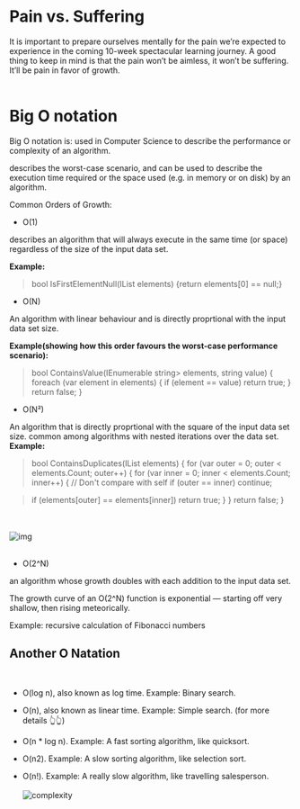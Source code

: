 # Pain vs. Suffering

It is important to prepare ourselves mentally for the pain we’re expected to experience in the coming 10-week spectacular learning journey. A good thing to keep in mind is that the pain won’t be aimless, it won’t be suffering. It’ll be pain in favor of growth.
<br><br>

# Big O notation

Big O notation is:
used in Computer Science to describe the performance or complexity of an algorithm.

describes the worst-case scenario, and can be used to describe the execution time required or the space used (e.g. in memory or on disk) by an algorithm.

Common Orders of Growth:

- O(1)

describes an algorithm that will always execute in the same time (or space) regardless of the size of the input data set.

**Example:**<br>

> bool IsFirstElementNull(IList elements) {return elements[0] == null;}

- O(N)

An algorithm with linear behaviour and is directly proprtional with the input data set size.

**Example(showing how this order favours the worst-case performance scenario):**

> bool ContainsValue(IEnumerable string> elements, string value) { foreach (var element in elements) { if (element == value) return true; }
> return false; }

- O(N²)

An algorithm that is directly proprtional with the square of the input data set size.
common among algorithms with nested iterations over the data set.
**Example:**

> bool ContainsDuplicates(IList elements) { for (var outer = 0; outer < elements.Count; outer++) { for (var inner = 0; inner < elements.Count; inner++) { // Don't compare with self if (outer == inner) continue;

> if (elements[outer] == elements[inner]) return true;
> }
> }
> return false; }

<br><br>
![img](https://www.codingninjas.com/blog/wp-content/uploads/2021/01/image-21.png)
<br><br>

- O(2^N)

an algorithm whose growth doubles with each addition to the input data set.

The growth curve of an O(2^N) function is exponential — starting off very shallow, then rising meteorically.

Example:
recursive calculation of Fibonacci numbers

## Another O Natation

<br>

- O(log n), also known as log time. Example: Binary search.

- O(n), also known as linear time. Example: Simple search. (for more details 👆👆)

- O(n \* log n). Example: A fast sorting algorithm, like quicksort.

- O(n2). Example: A slow sorting algorithm, like selection sort.

- O(n!). Example: A really slow algorithm, like travelling salesperson.
  <br><br>
  ![complexity](https://www.freecodecamp.org/news/content/images/2020/03/31781165-723a053c-b500-11e7-937c-7b33db281efe.png)
